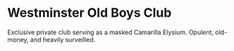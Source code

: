 # Westminster Old Boys Club

Exclusive private club serving as a masked Camarilla Elysium. Opulent, old-money, and heavily surveilled.
